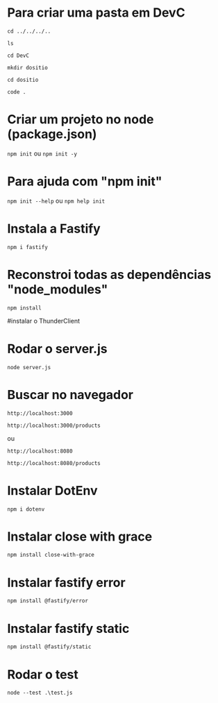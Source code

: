 # Para criar uma pasta em DevC

```cd ../../../..```

```ls```

```cd DevC```

```mkdir dositio```

```cd dositio```

```code .```

# Criar um projeto no node (package.json)

```npm init``` ou ```npm init -y```

# Para ajuda com "npm init"

```npm init --help```  ou ```npm help init```

# Instala a Fastify

```npm i fastify```

# Reconstroi todas as dependências "node_modules"

```npm install```

#instalar o ThunderClient

# Rodar o server.js

```node server.js```

# Buscar no navegador 

```http://localhost:3000```

```http://localhost:3000/products```

ou

```http://localhost:8080```

```http://localhost:8080/products```

# Instalar DotEnv

```npm i dotenv```

# Instalar close with grace

```npm install close-with-grace```

# Instalar fastify error

```npm install @fastify/error```

# Instalar fastify static

```npm install @fastify/static```

# Rodar o test

```node --test .\test.js```

